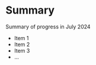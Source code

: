 Summary
===============================

Summary of progress in July 2024

- Item 1
- Item 2
- Item 3
- ...